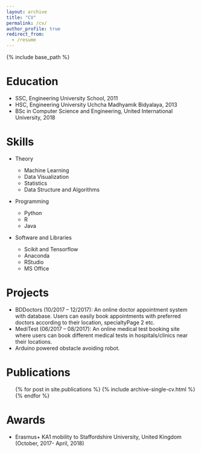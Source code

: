 ```yaml
---
layout: archive
title: "CV"
permalink: /cv/
author_profile: true
redirect_from:
  - /resume
---
```


{% include base_path %}

Education
======
* SSC, Engineering University School, 2011
* HSC, Engineering University Uchcha Madhyamik Bidyalaya, 2013
* BSc in Computer Science and Engineering, United International University, 2018

Skills
======

* Theory
  * Machine Learning
  * Data Visualization
  * Statistics
  * Data Structure and Algorithms

* Programming
  * Python
  * R
  * Java

* Software and Libraries
  * Scikit and Tensorflow
  * Anaconda
  * RStudio
  * MS Office

Projects
======

* BDDoctors (10/2017 – 12/2017): An online doctor appointment system with database. Users
can easily book appointments with preferred doctors according to their location, specialtyPage 2
etc.
* MediTest (06/2017 – 08/2017): An online medical test booking site where users can book
different medical tests in hospitals/clinics near their locations.
* Arduino powered obstacle avoiding robot.

Publications
======
  <ul>{% for post in site.publications %}
    {% include archive-single-cv.html %}
  {% endfor %}</ul>

Awards
======
* Erasmus+ KA1 mobility to Staffordshire University, United Kingdom (October, 2017- April, 2018)